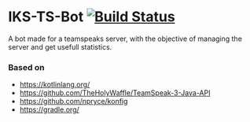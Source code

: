 # IKS-TS-Bot [![Build Status](https://travis-ci.org/jacobped/IKS-TS-Bot.svg?branch=master)](https://travis-ci.org/jacobped/IKS-TS-Bot)
A bot made for a teamspeaks server, with the objective of managing the server and get usefull statistics.

### Based on
* https://kotlinlang.org/
* https://github.com/TheHolyWaffle/TeamSpeak-3-Java-API
* https://github.com/npryce/konfig
* https://gradle.org/
